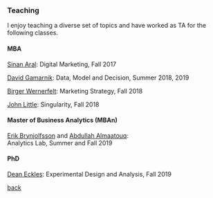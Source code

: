### Teaching 

I enjoy teaching a diverse set of topics and have worked as TA for the following classes.

#### MBA 

[Sinan Aral](https://mitsloan.mit.edu/faculty/directory/sinan-kayhan-aral): Digital Marketing, Fall 2017

[David Gamarnik](http://www.mit.edu/~gamarnik/home.html): Data, Model and Decision, Summer 2018, 2019

[Birger Wernerfelt](https://mitsloan.mit.edu/faculty/directory/birger-wernerfelt): Marketing Strategy, Fall 2018

[John Little](https://mitsloan.mit.edu/faculty/directory/john-d-c-little): Singularity, Fall 2018

#### Master of Business Analytics (MBAn)
[Erik Brynjolfsson](http://digital.mit.edu/erik/) and [Abdullah Almaatouq](https://mitsloan.mit.edu/faculty/directory/abdullah-almaatouq):<br/> Analytics Lab, Summer and Fall 2019


#### PhD 
[Dean Eckles](https://mitsloan.mit.edu/faculty/directory/dean-eckles): Experimental Design and Analysis, Fall 2019

[back](./)
